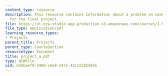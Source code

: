 ```yaml
---
content_type: resource
description: This resource contains information about a problem on nanowire mechanics
  for the final project.
file: https://ol-ocw-studio-app-production.s3.amazonaws.com/courses/1-978-from-nano-to-macro-introduction-to-atomistic-modeling-techniques-january-iap-2007/b42beef93460c6e8247243c1229558e5_project_a.pdf
file_type: application/pdf
learning_resource_types:
- Projects
parent_title: Projects
parent_type: CourseSection
resourcetype: Document
title: project_a.pdf
type: OCWFile
uid: b42beef9-3460-c6e8-2472-43c1229558e5
---
```

